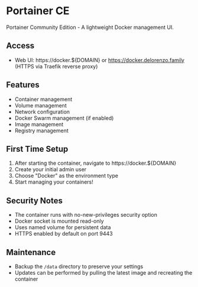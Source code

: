 # Portainer CE

Portainer Community Edition - A lightweight Docker management UI.

## Access

- Web UI: https://docker.${DOMAIN} or https://docker.delorenzo.family (HTTPS via Traefik reverse proxy)

## Features

- Container management
- Volume management
- Network configuration
- Docker Swarm management (if enabled)
- Image management
- Registry management

## First Time Setup

1. After starting the container, navigate to https://docker.${DOMAIN}
2. Create your initial admin user
3. Choose "Docker" as the environment type
4. Start managing your containers!

## Security Notes

- The container runs with no-new-privileges security option
- Docker socket is mounted read-only
- Uses named volume for persistent data
- HTTPS enabled by default on port 9443

## Maintenance

- Backup the `/data` directory to preserve your settings
- Updates can be performed by pulling the latest image and recreating the container
